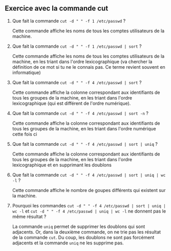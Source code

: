 ## Exercice avec la commande cut

1. Que fait la commande `cut -d " " -f 1 /etc/passwd`  ?
   
   Cette commande affiche les noms de tous les comptes utilisateurs de la machine.

2. Que fait la commande `cut -d " " -f 1 /etc/passwd | sort`  ?

   Cette commande affiche les noms de tous les comptes utilisateurs de la machine, en les triant dans l'ordre lexicographique
   (va chercher la définition de ce mot si tu ne le connais pas. Ce terme revient souvent en informatique)

3. Que fait la commande `cut -d " " -f 4 /etc/passwd | sort`  ?

   Cette commande affiche la colonne correspondant aux identifiants de tous les groupes de la machine, en les triant dans l'ordre lexicographique
   (qui est différent de l'ordre numérique).


4. Que fait la commande `cut -d " " -f 4 /etc/passwd | sort -n`  ?

   Cette commande affiche la colonne correspondant aux identifiants de tous les groupes de la machine, en les triant dans l'ordre numérique cette fois ci


5. Que fait la commande `cut -d " " -f 4 /etc/passwd | sort | uniq`  ?

   Cette commande affiche la colonne correspondant aux identifiants de tous les groupes de la machine, en les triant dans l'ordre lexicographique et en supprimant les doublons


6. Que fait la commande `cut -d " " -f 4 /etc/passwd | sort | uniq | wc -l`  ?

   Cette commande affiche le nombre de goupes différents qui existent sur la machine.


7. Pourquoi les commandes `cut -d " " -f 4 /etc/passwd | sort | uniq | wc -l` et `cut -d " " -f 4 /etc/passwd | uniq | wc -l` ne donnent pas le même résultat ?

   La commande `uniq` permet de supprimer les doublons qui sont adjacents. Or, dans la deuxième commande, on ne trie pas les résultat de la commande `cut`. 
   Du coup, les doublons ne sont pas forcément adjacents et la commande `uniq` ne les supprime pas.
   
